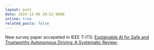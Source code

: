 ```yaml
---
layout: post
date: 2024-12-06 20:52-0000
inline: true
related_posts: false
---
```


New survey paper accepeted in IEEE T-ITS: [Explainable AI for Safe and Trustworthy Autonomous Driving: A Systematic Review](https://ieeexplore.ieee.org/document/10716567);
